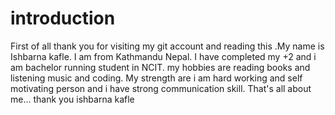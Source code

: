 # introduction
First of all thank you for visiting my git account and reading this .My name is Ishbarna kafle.
I am from Kathmandu Nepal. I have completed my +2 and i am bachelor running student in NCIT.
my hobbies are reading books and listening music and coding. My strength are i am hard working and 
self motivating person and i have strong communication skill. 
That's all about me...  thank you 
ishbarna kafle  
